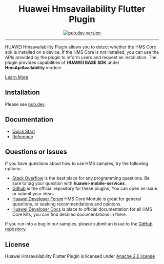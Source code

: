 <p align="center">
  <h1 align="center">Huawei Hmsavailability Flutter Plugin</h1>
</p>


<p align="center">
  <a href="https://pub.dev/packages/huawei_hmsavailability"><img src="https://img.shields.io/pub/v/huawei_hmsavailability?style=for-the-badge" alt="pub.dev version"></a>
</p>

----

HUAWEI Hmsavailability Plugin allows you to detect whether the HMS Core apk is installed on a device. If the HMS Core is not installed, you can use the APIs provided by the plugin to inform users and request an installation. The plugin provides capabilities of **HUAWEI BASE SDK** under **HmsApiAvailability** module.

[Learn More](https://developer.huawei.com/consumer/en/doc/development/HMS-Plugin-Guides/introduction-0000001128351789?ha_source=hms1)

## Installation

Please see [pub.dev](https://pub.dev/packages/huawei_hmsavailability/install).

## Documentation

- [Quick Start](https://developer.huawei.com/consumer/en/doc/development/HMS-Plugin-Guides/detection-of-hms-core-0000001081616060?ha_source=hms1)
- [Reference](https://developer.huawei.com/consumer/en/doc/development/HMS-Plugin-References/overview-0000001081433280?ha_source=hms1)

## Questions or Issues

If you have questions about how to use HMS samples, try the following options:
- [Stack Overflow](https://stackoverflow.com/questions/tagged/huawei-mobile-services) is the best place for any programming questions. Be sure to tag your question with 
**huawei-mobile-services**.
- [Github](https://github.com/HMS-Core/hms-flutter-plugin) is the official repository for these plugins, You can open an issue or submit your ideas.
- [Huawei Developer Forum](https://forums.developer.huawei.com/forumPortal/en/home?fid=0101187876626530001?ha_source=hms1) HMS Core Module is great for general questions, or seeking recommendations and opinions.
- [Huawei Developer Docs](https://developer.huawei.com/consumer/en/doc/overview/HMS-Core-Plugin?ha_source=hms1) is place to official documentation for all HMS Core Kits, you can find detailed documentations in there.

If you run into a bug in our samples, please submit an issue to the [GitHub repository](https://github.com/HMS-Core/hms-flutter-plugin).

## License

Huawei Hmsavailability Flutter Plugin is licensed under [Apache 2.0 license](LICENCE)
